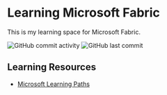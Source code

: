 # Learning Microsoft Fabric

This is my learning space for Microsoft Fabric.

![GitHub commit activity](https://img.shields.io/github/commit-activity/m/Greg-T8/LearningFabric)
![GitHub last commit](https://img.shields.io/github/last-commit/Greg-T8/LearningFabric)


## Learning Resources
- [Microsoft Learning Paths](./LearningPaths/notes.md)
